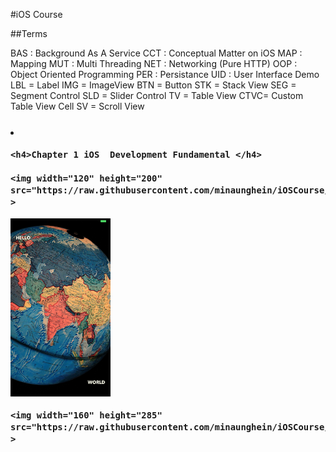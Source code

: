 #iOS Course

##Terms

   BAS : Background As A Service 
   CCT : Conceptual Matter on iOS
   MAP : Mapping
   MUT : Multi Threading
   NET : Networking (Pure HTTP)
   OOP : Object Oriented Programming
   PER : Persistance
   UID : User Interface Demo
        LBL = Label
        IMG = ImageView
        BTN = Button
        STK = Stack View
        SEG = Segment Control
        SLD = Slider Control
        TV  = Table View
        CTVC= Custom Table View Cell
        SV  = Scroll View


<h3>

<div  float="left" >
    <li>
    
    <h4>Chapter 1 iOS  Development Fundamental </h4>
    
    <img width="120" height="200" src="https://raw.githubusercontent.com/minaunghein/iOSCourse/master/0101_UID_LBL_Helloworld/preview.png"   >
    
     
   <img width="160" height="285"    src="https://raw.githubusercontent.com/minaunghein/iOSCourse/master/0102_UID_IMG_Helloworld/preview.png"  >
  
    <img width="160" height="285"   src="https://raw.githubusercontent.com/minaunghein/iOSCourse/master/0103_UID_BTN_NuclearLaunch/preview.png"  >
 
 
 
</li>
</div>
   </h3>



